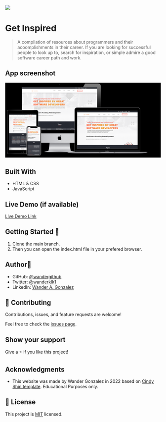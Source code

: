 ![](https://img.shields.io/badge/Microverse-blueviolet)

# Get Inspired

> A compilation of resources about programmers and their acoomplishments in their career. If you are looking for successful people to look up to, search for inspiration, or simple admire a good software career path and work.

## App screenshot 

![App ScreenShot](/app_screenshots.png?raw=true "Get Inspired")
## Built With

- HTML & CSS
- JavaScript

## Live Demo (if available)

[Live Demo Link](https://wandergithub.github.io/get-inspired/index.html)


## Getting Started 🧰

1. Clone the main branch.
2. Then you can open the index.html file in your prefered browser.

## Author👤

- GitHub: [@wandergithub](https://github.com/wandergithub)
- Twitter: [@wanderklk1](https://twitter.com/wanderklk1)
- LinkedIn: [Wander A. Gonzalez](https://www.linkedin.com/in/wander-a-gonzalez-53127b205/)

## 🤝 Contributing

Contributions, issues, and feature requests are welcome!

Feel free to check the [issues page](../../issues/).

## Show your support

Give a ⭐️ if you like this project!

## Acknowledgments

- This website was made by Wander Gonzalez in 2022 based on [Cindy Shin template](https://www.behance.net/gallery/29845175/CC-Global-Summit-2015). Educational Purposes only.

## 📝 License

This project is [MIT](./MIT.md) licensed.
